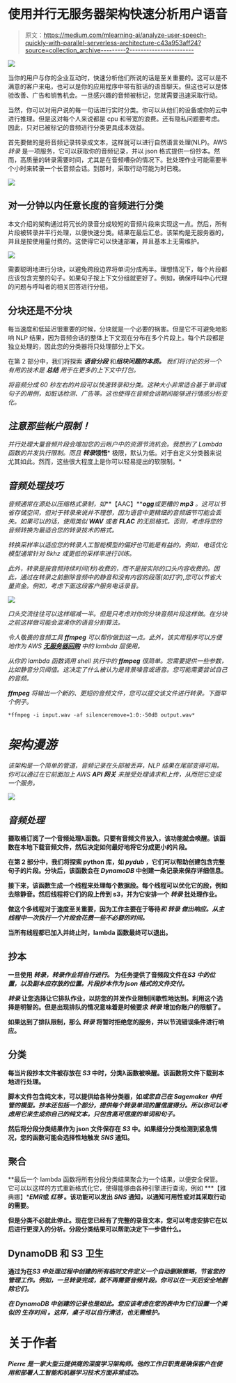 # 使用并行无服务器架构快速分析用户语音

> 原文：<https://medium.com/mlearning-ai/analyze-user-speech-quickly-with-parallel-serverless-architecture-c43a953aff24?source=collection_archive---------2----------------------->

![](img/9a898d03f4f38468110acf0765db1ffe.png)

当你的用户与你的企业互动时，快速分析他们所说的话是至关重要的。这可以是不满意的客户来电，也可以是你的应用程序中带有脏话的语音聊天。但这也可以是体验改善、广告和销售机会。一旦感兴趣的音频被标记，您就需要迅速采取行动。

当然，你可以对用户说的每一句话进行实时分类。你可以从他们的设备或你的云中进行推理。但是这对每个人来说都是 cpu 和带宽的浪费。还有隐私问题要考虑。因此，只对已被标记的音频进行分类更具成本效益。

首先要做的是将音频记录转录成文本，这样就可以进行自然语言处理(NLP)。AWS *转录* 是一项服务，它可以获取你的音频记录，并以 json 格式提供一份抄本。然而，高质量的转录需要时间，尤其是在音频嘈杂的情况下。批处理作业可能需要半个小时来转录一个长音频会话。到那时，采取行动可能为时已晚。

![](img/79853b1556137507ee2325234b813a88.png)

## **对一分钟以内任意长度的音频进行分类**

本文介绍的架构通过将冗长的录音分成较短的音频片段来实现这一点。然后，所有片段被转录并平行处理，以便快速分类。结果在最后汇总。该架构是无服务器的，并且是按使用量付费的。这使得它可以快速部署，并且基本上无需维护。

![](img/cc6f2512c059111b54aab7d822c9d88f.png)

需要聪明地进行分块，以避免跨段边界将单词分成两半。理想情况下，每个片段都应该包含完整的句子。如果句子按上下文分组就更好了。例如，确保呼叫中心代理的问题与呼叫者的相关回答进行分组。

## 分块还是不分块

每当速度和低延迟很重要的时候，分块就是一个必要的祸害。但是它不可避免地影响 NLP 结果，因为音频会话的整体上下文现在分布在多个片段上。每个片段都是独立处理的，因此您的分类器将只处理部分上下文。

在第 2 部分中，我们将探索 ***语音分段*** 和****组块问题的本质。*** 我们将讨论的另一个有用的技术是 ***总结*** 用于在更多的上下文中打包。*

*将音频分成 60 秒左右的片段可以快速转录和分类。这种大小非常适合基于单词或句子的用例，如脏话检测、广告等。这也使得在音频会话期间能够进行情感分析变化。*

## *注意那些帐户限制！*

*并行处理大量音频片段会增加您的云帐户中的资源节流机会。我想到了 Lambda 函数的并发执行限制。而且 ***转录******领悟*** 极限，默认为低。对于自定义分类器来说尤其如此。然而，这些很大程度上是你可以轻易提出的软限制。*

## *音频处理技巧*

*音频通常在源处以压缩格式录制，如***【AAC】******ogg***或更糟的 ***mp3*** 。这可以节省存储空间，但对于转录来说并不理想，因为语音中更精细的音频细节可能会丢失。如果可以的话，使用类似 ***WAV*** 或者 ***FLAC*** 的无损格式。否则，考虑将您的音频转换为最适合您的转录技术的格式。*

*转换采样率以适应您的转录人工智能模型的偏好也可能是有益的。例如，电话优化模型通常针对 8khz 或更低的采样率进行训练。*

*此外，转录是按音频持续时间(秒)收费的，而不是按实际的口头内容收费的。因此，通过在转录之前删除音频中的静音和没有内容的段落(如打字),您可以节省大量资金。例如，考虑下面这段客户服务电话录音。*

*![](img/b260235466d7377c324007b168057ab6.png)*

*口头交流往往可以这样缩减一半。但是只考虑对你的分块音频片段这样做。在分块之前这样做可能会混淆你的语音分割算法。*

*令人敬畏的音频工具 ***ffmpeg*** 可以帮你做到这一点。此外，该实用程序可以方便地作为 AWS [***无服务器回购***](https://serverlessrepo.aws.amazon.com/applications/us-east-1/145266761615/ffmpeg-lambda-layer) 中的 lambda 层使用。*

*从你的 lambda 函数调用 shell 执行中的 ***ffmpeg*** 很简单。您需要提供一些参数，比如静音分贝阈值。这决定了什么被认为是背景噪音或语音。您可能需要尝试自己的音频。*

****ffmpeg*** 将输出一个新的、更短的音频文件，您可以提交该文件进行转录。下面举个例子。*

```
*ffmpeg -i input.wav -af silenceremove=1:0:-50dB output.wav*
```

# *架构漫游*

*该架构是一个简单的管道，音频记录在头部被丢弃，NLP 结果在尾部变得可用。你可以通过在它前面加上 AWS ***API 网关*** 来接受处理请求和上传，从而把它变成一个服务。*

*![](img/538ed1135609c40eeae4dad36083c1bc.png)*

## *音频处理*

**摄取桶订阅了一个音频处理λ函数。只要有音频文件放入，该功能就会唤醒。该函数在本地下载音频文件，然后决定如何最好地将它分成更小的片段。**

**在第 2 部分中，我们将探索 python 库，如 ***pydub*** ，它们可以帮助创建包含完整句子的片段。分块后，该函数会在 ***DynamoDB*** 中创建一条记录来保存详细信息。**

**接下来，该函数生成一个线程来处理每个数据段。每个线程可以优化它的段，例如去除静音。然后线程将它们的段上传到 s3，并为它安排一个 ***转录*** 批处理作业。**

**做这个多线程对于速度至关重要，因为工作主要在于等待*和 ***转录*** 做出响应。从主线程中一次执行一个片段会花费一些不必要的时间。***

**当所有线程都已加入并终止时，lambda 函数最终可以退出。**

## **抄本**

**一旦使用 ***转录，转录作业将自行进行。*** 为任务提供了音频段文件在*S3 中的位置，以及副本应存放的位置。片段抄本作为 *json* 格式的文件交付。***

*****转录*** 让您选择让它排队作业，以防您的并发作业限制间歇性地达到。利用这个选择是明智的。但是出现排队的情况意味着是时候要求 ***转录*** 增加你账户的限额了。**

**如果达到了排队限制，那么 ***转录*** 将暂时拒绝您的服务，并以节流错误条件进行响应。**

## **分类**

**每当片段抄本文件被存放在 ***S3*** 中时，分类λ函数被唤醒。该函数将文件下载到本地进行处理。**

**脚本文件包含纯文本，可以提供给各种分类器，如*或您自己在 ***Sagemaker*** 中托管的模型。抄本还包括一个部分，提供每个转录单词的置信度得分。所以你可以考虑用它来生成你自己的纯文本，只包含高可信度的单词和句子。***

**然后将分段分类结果作为 json 文件保存在 ***S3*** 中。如果细分分类检测到紧急情况，您的函数可能会选择性地触发 ***SNS*** 通知。**

## **聚合**

**最后一个 lambda 函数将所有分段分类结果聚合为一个结果，以便安全保管。它可以以这样的方式重新格式化它，使得能够由各种引擎进行查询，例如 ***【雅典娜】******EMR***或 ***红移*** 。该功能可以发出 ***SNS*** 通知，以通知可用性或对其采取行动的需要。**

**但是分类不必就此停止。现在您已经有了完整的录音文本，您可以考虑安排它在以后进行更深入的分析。分段分类结果可以帮助决定下一步做什么。**

## **DynamoDB 和 S3 卫生**

**通过为在*S3 中处理过程中创建的所有临时文件定义一个自动删除策略，节省您的管理工作。例如，一旦转录完成，就不再需要音频片段。你可以在一天后安全地删除它们。***

***在 ***DynamoDB*** 中创建的记录也是如此。您应该考虑在您的表中为它们设置一个类似的 ***生存时间*** 。这样，桌子可以自行清洁，也无需维护。***

# **关于作者**

***Pierre 是一家大型云提供商的深度学习架构师。他的工作日职责是确保客户在使用和部署人工智能和机器学习技术方面非常成功。***
